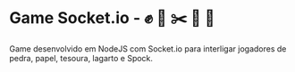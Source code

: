 # Game Socket.io - :fist: :page_with_curl: :scissors: :crocodile: :volcano:
Game desenvolvido em NodeJS com Socket.io para interligar jogadores de pedra, papel, tesoura, lagarto e Spock.

